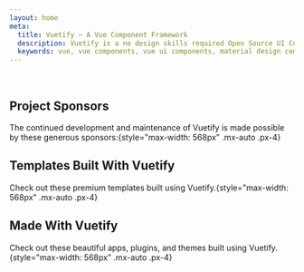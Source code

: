 ```yaml
---
layout: home
meta:
  title: Vuetify — A Vue Component Framework
  description: Vuetify is a no design skills required Open Source UI Component Framework for Vue. It provides you with all of the tools necessary to create beautiful content rich web applications.
  keywords: vue, vue components, vue ui components, material design components, vuetify, component framework, component library
---
```


<HomeEntry />

<v-divider />

<HomeFeatures class="py-16" />

<HomeStats class="mb-16" />

<v-divider />

<HomeSpecialSponsor />

<br>

## Project Sponsors

The continued development and maintenance of Vuetify is made possible by these generous sponsors:{style="max-width: 568px" .mx-auto .px-4}

<HomeSponsors />

<v-divider style="max-width: 500px;" class="mx-auto my-16" />

## Templates Built With Vuetify

Check out these premium templates built using Vuetify.{style="max-width: 568px" .mx-auto .px-4}

<DocPremiumThemesGallery />

<v-divider style="max-width: 500px;" class="mx-auto my-16" />

## Made With Vuetify

Check out these beautiful apps, plugins, and themes built using Vuetify.{style="max-width: 568px" .mx-auto .px-4}

<DocMadeWithVuetifyGallery class="pa-3 mb-4" />

<DocMadeWithVuetifyLink />

<br>
<br>
<br>

<HomeEpicmaxSupport />

